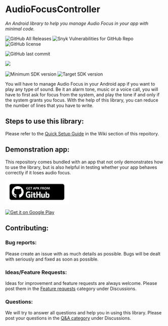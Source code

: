 # AudioFocusController
<i>An Android library to help you manage Audio Focus in your app with minimal code.</i>

![GitHub All Releases](https://img.shields.io/github/downloads/WrichikBasu/AudioFocusController/total)
![Snyk Vulnerabilities for GitHub Repo](https://img.shields.io/snyk/vulnerabilities/github/WrichikBasu/AudioFocusController)
![GitHub license](https://img.shields.io/github/license/WrichikBasu/AudioFocusController)

![GitHub last commit](https://img.shields.io/github/last-commit/WrichikBasu/AudioFocusController)

[![](https://jitpack.io/v/WrichikBasu/AudioFocusController.svg)](https://jitpack.io/#WrichikBasu/AudioFocusController)

![Minimum SDK version](https://img.shields.io/badge/minimum%20sdk%20version-Lollipop%20(API%2021)-brightgreen)
![Target SDK version](https://img.shields.io/badge/target%20sdk%20version-R%20(API%2030)-brightgreen)

You will have to manage Audio Focus in your Android app if you want to play any type of sound. Be it an alarm tone, music or a voice call, you will have to first ask for focus from the system, and play the tone if and only if the system grants you focus. With the help of this library, you can reduce the number of lines that you have to write.

## Steps to use this library:
Please refer to the [Quick Setup Guide](https://github.com/WrichikBasu/AudioFocusController/wiki/Quick-Setup-Guide) in the Wiki section of this repoitory.

## Demonstration app:

This repository comes bundled with an app that not only demonstrates how to use the library, but is also helpful in testing whether your app behaves correctly if it loses audio focus.

<a href="https://github.com/WrichikBasu/AudioFocusController/releases/latest"><img src="github.png"
     alt="Download from Github icon"
     width="200" /></a>
     
 <a href='https://play.google.com/store/apps/details?id=in.basulabs.audiofocuscontroller.demoapp'><img alt='Get it on Google Play' src='https://play.google.com/intl/en_us/badges/static/images/badges/en_badge_web_generic.png' width=200/></a>

## Contributing:
### Bug reports:
Please create an issue with as much details as possible. Bugs will be dealt with seriously and fixed as soon as possible.

### Ideas/Feature Requests:
Ideas for improvement and feature requests are always welcome. Please post them in the [Feature requests](https://github.com/WrichikBasu/AudioFocusController/discussions?discussions_q=category%3A%22Feature+requests%22) category under Discussions.

### Questions:
We will try to answer all questions and help you in using this library. Please post your questions in the [Q&A category](https://github.com/WrichikBasu/AudioFocusController/discussions?discussions_q=category%3AQ%26A) under Discussions.
